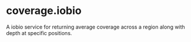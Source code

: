 # coverage.iobio
A iobio service for returning average coverage across a region along with depth at specific positions.
